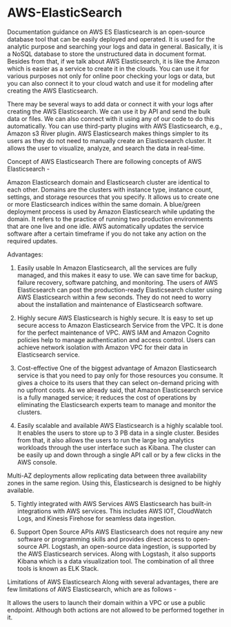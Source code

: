 # AWS-ElasticSearch
Documentation guidance on AWS ES
Elasticsearch is an open-source database tool that can be easily deployed and operated. It is used for the analytic purpose and searching your logs and data in general. Basically, it is a NoSQL database to store the unstructured data in document format. Besides from that, if we talk about AWS Elasticsearch, it is like the Amazon which is easier as a service to create it in the clouds. You can use it for various purposes not only for online poor checking your logs or data, but you can also connect it to your cloud watch and use it for modeling after creating the AWS Elasticsearch.

There may be several ways to add data or connect it with your logs after creating the AWS Elasticsearch. We can use it by API and send the bulk data or files. We can also connect with it using any of our code to do this automatically. You can use third-party plugins with AWS Elasticsearch, e.g., Amazon s3 River plugin. AWS Elasticsearch makes things simpler to its users as they do not need to manually create an Elasticsearch cluster. It allows the user to visualize, analyze, and search the data in real-time.

Concept of AWS Elasticsearch
There are following concepts of AWS Elasticsearch -

Amazon Elasticsearch domain and Elasticsearch cluster are identical to each other. Domains are the clusters with instance type, instance count, settings, and storage resources that you specify.
It allows us to create one or more Elasticsearch indices within the same domain.
A blue/green deployment process is used by Amazon Elasticsearch while updating the domain. It refers to the practice of running two production environments that are one live and one idle.
AWS automatically updates the service software after a certain timeframe if you do not take any action on the required updates.

Advantages:

1) Easily usable
In Amazon Elasticsearch, all the services are fully managed, and this makes it easy to use. We can save time for backup, failure recovery, software patching, and monitoring. The users of AWS Elasticsearch can post the production-ready Elasticsearch cluster using AWS Elasticsearch within a few seconds. They do not need to worry about the installation and maintenance of Elasticsearch software.

2) Highly secure
AWS Elasticsearch is highly secure. It is easy to set up secure access to Amazon Elasticsearch Service from the VPC. It is done for the perfect maintenance of VPC. AWS IAM and Amazon Cognito policies help to manage authentication and access control. Users can achieve network isolation with Amazon VPC for their data in Elasticsearch service.

3) Cost-effective
One of the biggest advantage of Amazon Elasticsearch service is that you need to pay only for those resources you consume. It gives a choice to its users that they can select on-demand pricing with no upfront costs. As we already said, that Amazon Elasticsearch service is a fully managed service; it reduces the cost of operations by eliminating the Elasticsearch experts team to manage and monitor the clusters.

4) Easily scalable and available
AWS Elasticsearch is a highly scalable tool. It enables the users to store up to 3 PB data in a single cluster. Besides from that, it also allows the users to run the large log analytics workloads through the user interface such as Kibana. The cluster can be easily up and down through a single API call or by a few clicks in the AWS console.

Multi-AZ deployments allow replicating data between three availability zones in the same region. Using this, Elasticsearch is designed to be highly available.

5) Tightly integrated with AWS Services
AWS Elasticsearch has built-in integrations with AWS services. This includes AWS IOT, CloudWatch Logs, and Kinesis Firehose for seamless data ingestion.

6) Support Open Source APIs
AWS Elasticsearch does not require any new software or programming skills and provides direct access to open-source API. Logstash, an open-source data ingestion, is supported by the AWS Elasticsearch services. Along with Logstash, it also supports Kibana which is a data visualization tool. The combination of all three tools is known as ELK Stack.

Limitations of AWS Elasticsearch
Along with several advantages, there are few limitations of AWS Elasticsearch, which are as follows -

It allows the users to launch their domain within a VPC or use a public endpoint. Although both actions are not allowed to be performed together in it.
